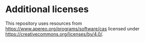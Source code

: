 # Additional licenses

This repository uses resources from https://www.apereo.org/programs/software/cas licensed under https://creativecommons.org/licenses/by/4.0/.